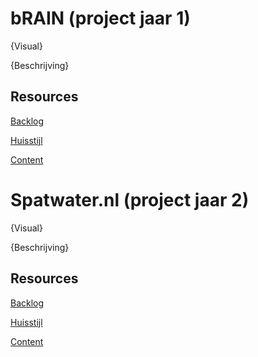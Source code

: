 # bRAIN (project jaar 1)

{Visual}

{Beschrijving}

## Resources

[Backlog](...)

[Huisstijl]()  

[Content]()  

# Spatwater.nl (project jaar 2)

{Visual}

{Beschrijving}

## Resources

[Backlog](...)

[Huisstijl]()  

[Content]()  

